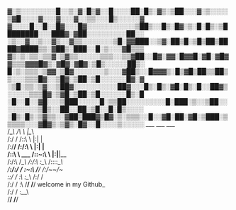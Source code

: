 ▓░▒░░░░░░░░█░░▒░▓░█▒▓░░█░░░░██░█▒░▓▒░▒██░░░▓░▒░░░░▒▓█░░░░▓░░░▓░░░▓░░▒▒░░░█▒░░░░░▓
▓░░░░█░░█░░█▓░░░█▓░░░░░░░░░░░▒██▒░░█▒░█▓░▒░█░█▒░▒████████░░░███▓░▓██░░░░░░░░░██░░
░▒░░▓░░▒░░▓▒░░▓▒▒░░░░░░░▒█░▓▓███░░▒▓░██▒█░▒█▒██▒████▓████▒▒░▓██▒░███░░█░▒░░░▓█▒▒▒
▓▒░▒░▒▒░▒▒▓░▒▓▒▒░░░░░▒▒▒░░▒▒▓██░░█▓░▓▓░█▓▓█░▓█░▓█▓▓▒▒▒▓▓▓█▓▒░▓█▓░▓█▓░▒█▒░░░░░██▒░
█░▒░▒▒▒░▒▓▓░▒█▓░░░░░░░▒░░░▓██▒░░█▓▓▓▒░█▒▓█▒██▒▒██▒▒░░░▒▒▒█▓░░▒█▓░▒██░▒█░░░░░░█▓░▓
░▒█░▒▒░▒▓░░▒██▓░░░░░░░░░░██▓░░░█▒░█▒░▓█░█▒░█░░██▓▒░░░░░▒▒▒█▓░▒▓█░▒██░▒█░░░░░░█▒░█
░█░░█░░▓█░░░▒███░░░░░█░▒▒██░░░░░░░░░█░███░▒░░▒██░░░░░░░░░▒█▒░░██░░██░▒█░░█░█▒░░░░
░█▒░█▒░▒▓▒▒░░▓██▒███▓▒█▓░▒░▒▒▒░░█░░▓█░██░▓█░▒███░▒▒▒▒▒░░░▓█▓▒░▒▓▒░█▓░░█░░░░▒░░░░░
         ___           ___           ___             
        /\__\         /\  \         |\__\            
       /:/  /        /::\  \        |:|  |           
      /:/__/        /:/\:\  \       |:|  |           
     /::\  \ ___   /::\~\:\  \      |:|__|__         
    /:/\:\  /\__\ /:/\:\ \:\__\     /::::\__\        
    \/__\:\/:/  / \:\~\:\ \/__/    /:/~~/~           
         \::/  /   \:\ \:\__\     /:/  /             
         /:/  /     \:\ \/__/     \/__/            welcome in my Github_  
        /:/  /       \:\__\                          
        \/__/         \/__/                    

